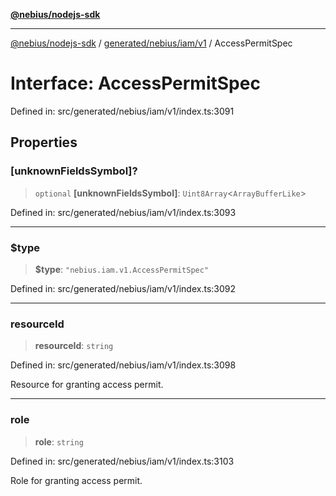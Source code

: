 [**@nebius/nodejs-sdk**](../../../../../README.md)

***

[@nebius/nodejs-sdk](../../../../../README.md) / [generated/nebius/iam/v1](../README.md) / AccessPermitSpec

# Interface: AccessPermitSpec

Defined in: src/generated/nebius/iam/v1/index.ts:3091

## Properties

### \[unknownFieldsSymbol\]?

> `optional` **\[unknownFieldsSymbol\]**: `Uint8Array`\<`ArrayBufferLike`\>

Defined in: src/generated/nebius/iam/v1/index.ts:3093

***

### $type

> **$type**: `"nebius.iam.v1.AccessPermitSpec"`

Defined in: src/generated/nebius/iam/v1/index.ts:3092

***

### resourceId

> **resourceId**: `string`

Defined in: src/generated/nebius/iam/v1/index.ts:3098

Resource for granting access permit.

***

### role

> **role**: `string`

Defined in: src/generated/nebius/iam/v1/index.ts:3103

Role for granting access permit.
